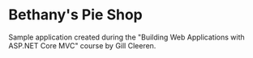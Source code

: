 # Bethany's Pie Shop
Sample application created during the "Building Web Applications with ASP.NET Core MVC" course by Gill Cleeren.
